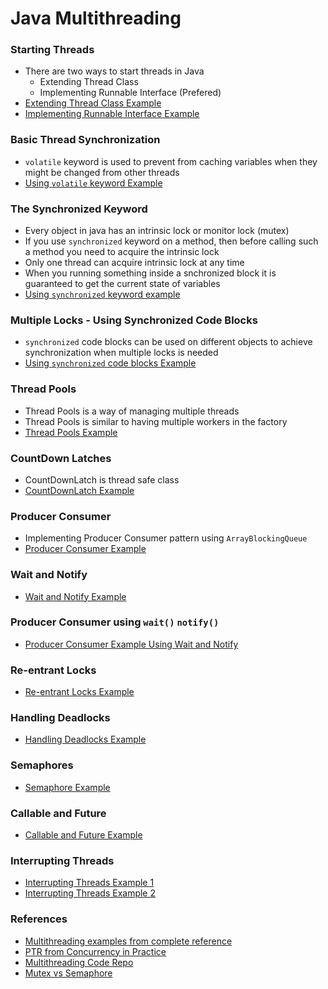 # Java Multithreading

### Starting Threads
* There are two ways to start threads in Java
    - Extending Thread Class
    - Implementing Runnable Interface (Prefered)
* [Extending Thread Class Example](demos/1-extending-thread-class.java)
* [Implementing Runnable Interface Example](demos/2-implementing-runnable-interface.java)

### Basic Thread Synchronization
* `volatile` keyword is used to prevent from caching variables when they might be changed from other threads
* [Using `volatile` keyword Example](demos/3-using-volatile.java)

### The Synchronized Keyword
* Every object in java has an intrinsic lock or monitor lock (mutex)
* If you use `synchronized` keyword on a method, then before calling such a method you need to acquire the intrinsic lock
* Only one thread can acquire intrinsic lock at any time
* When you running something inside a snchronized block it is guaranteed to get the current state of variables
* [Using `synchronized` keyword example](demos/4-using-synchronized.java)

### Multiple Locks - Using Synchronized Code Blocks
* `synchronized` code blocks can be used on different objects to achieve synchronization when multiple locks is needed
* [Using `synchronized` code blocks Example](demos/5-using-synchronized-code-blocks.java)

### Thread Pools
* Thread Pools is a way of managing multiple threads
* Thread Pools is similar to having multiple workers in the factory
* [Thread Pools Example](demos/6-thread-pools.java)

### CountDown Latches
* CountDownLatch is thread safe class
* [CountDownLatch Example](demos/7-countdown-latch.java)

### Producer Consumer 
* Implementing Producer Consumer pattern using `ArrayBlockingQueue`
* [Producer Consumer Example](demos/8-producer-consumer.java)

### Wait and Notify
* [Wait and Notify Example](demos/9-wait-and-notify.java)

### Producer Consumer using `wait()`  `notify()`
* [Producer Consumer Example Using Wait and Notify](demos/10-producer-consumer.java)

### Re-entrant Locks
* [Re-entrant Locks Example](demos/11-reentrant-locks.java)


### Handling Deadlocks
* [Handling Deadlocks Example](demos/12-handling-deadlocks.java)

### Semaphores
* [Semaphore Example](demos/13-semaphores.java)

### Callable and Future
* [Callable and Future Example](demos/14-callable-and-future.java)

### Interrupting Threads
* [Interrupting Threads Example 1](demos/16-interrupting-threads.java)
* [Interrupting Threads Example 2](demos/15-interrupting-threads.java)

### References
* [Multithreading examples from complete reference](java-multithreading-examples.md)
* [PTR from Concurrency in Practice](java-concurrency-in-practice.md)
* [Multithreading Code Repo](https://github.com/Beerkay/JavaMultiThreading)
* [Mutex vs Semaphore](https://www.geeksforgeeks.org/mutex-vs-semaphore/)


